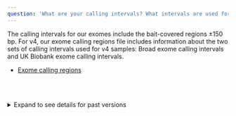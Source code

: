 ```yaml
---
question: 'What are your calling intervals? What intervals are used for the genomes coding-only files?'
---
```


The calling intervals for our exomes include the bait-covered regions ±150 bp. For v4, our exome calling regions file includes information about the two sets of calling intervals used for v4 samples: Broad exome calling intervals and UK Biobank exome calling intervals.

- [Exome calling regions](https://storage.googleapis.com/gcp-public-data--gnomad/resources/grch38/intervals/ukb.pad150.broad.pad150.union.intervals)

<br /><br />

<details>

<summary>Expand to see details for past versions</summary>

The calling intervals for our exomes include the bait-covered regions ±50 bp. The following exome calling intervals were used to generate the genome coding-only files in gnomAD v2.

- [Exome calling regions](https://storage.googleapis.com/gcp-public-data--gnomad/intervals/exome_calling_regions.v1.interval_list)
- [Genome calling regions](https://storage.googleapis.com/gcp-public-data--gnomad/intervals/hg19-v0-wgs_evaluation_regions.v1.interval_list)

</details>

